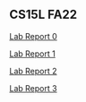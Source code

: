 ## CS15L FA22
[Lab Report 0](https://moonwsy.github.io/cse15l-lab-reports/lab-report-1-week-0.html)

[Lab Report 1](https://moonwsy.github.io/cse15l-lab-reports/lab-report-1-week-1.html)

[Lab Report 2](https://moonwsy.github.io/cse15l-lab-reports/lab-report-2-week-3.html)

[Lab Report 3](https://moonwsy.github.io/cse15l-lab-reports/lab-report-3-week-6.html)

